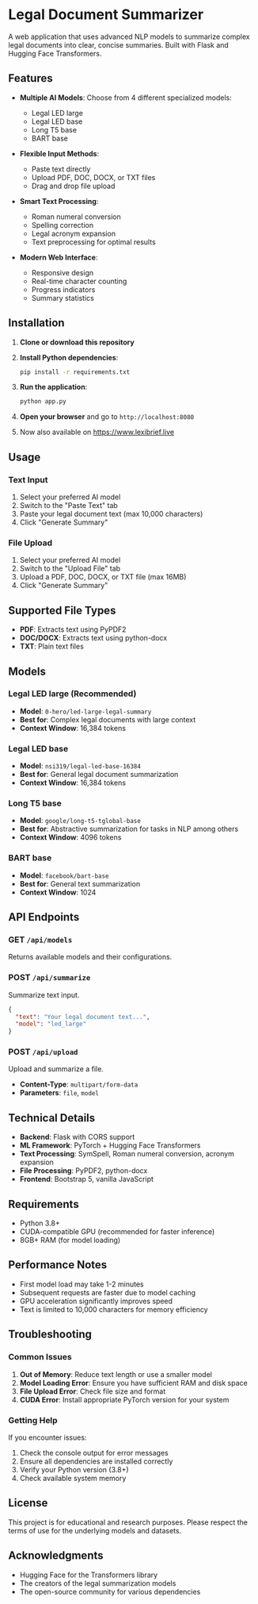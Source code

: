 # Legal Document Summarizer

A web application that uses advanced NLP models to summarize complex legal documents into clear, concise summaries. Built with Flask and Hugging Face Transformers.

## Features

- **Multiple AI Models**: Choose from 4 different specialized models:
  - Legal LED large
  - Legal LED base
  - Long T5 base
  - BART base
  

- **Flexible Input Methods**:
  - Paste text directly
  - Upload PDF, DOC, DOCX, or TXT files
  - Drag and drop file upload

- **Smart Text Processing**:
  - Roman numeral conversion
  - Spelling correction
  - Legal acronym expansion
  - Text preprocessing for optimal results

- **Modern Web Interface**:
  - Responsive design
  - Real-time character counting
  - Progress indicators
  - Summary statistics

## Installation

1. **Clone or download this repository**

2. **Install Python dependencies**:
   ```bash
   pip install -r requirements.txt
   ```

3. **Run the application**:
   ```bash
   python app.py
   ```

4. **Open your browser** and go to `http://localhost:8080`
5. Now also available on https://www.lexibrief.live

## Usage

### Text Input
1. Select your preferred AI model
2. Switch to the "Paste Text" tab
3. Paste your legal document text (max 10,000 characters)
4. Click "Generate Summary"

### File Upload
1. Select your preferred AI model
2. Switch to the "Upload File" tab
3. Upload a PDF, DOC, DOCX, or TXT file (max 16MB)
4. Click "Generate Summary"

## Supported File Types

- **PDF**: Extracts text using PyPDF2
- **DOC/DOCX**: Extracts text using python-docx
- **TXT**: Plain text files

## Models

### Legal LED large (Recommended)
- **Model**: `0-hero/led-large-legal-summary`
- **Best for**: Complex legal documents with large context
- **Context Window**: 16,384 tokens

### Legal LED base
- **Model**: `nsi319/legal-led-base-16384`
- **Best for**: General legal document summarization
- **Context Window**: 16,384 tokens

### Long T5 base
- **Model**: `google/long-t5-tglobal-base`
- **Best for**: Abstractive summarization for tasks in NLP among others
- **Context Window**: 4096 tokens

### BART base
- **Model**: `facebook/bart-base`
- **Best for**: General text summarization
- **Context Window**: 1024

## API Endpoints

### GET `/api/models`
Returns available models and their configurations.

### POST `/api/summarize`
Summarize text input.
```json
{
  "text": "Your legal document text...",
  "model": "led_large"
}
```

### POST `/api/upload`
Upload and summarize a file.
- **Content-Type**: `multipart/form-data`
- **Parameters**: `file`, `model`

## Technical Details

- **Backend**: Flask with CORS support
- **ML Framework**: PyTorch + Hugging Face Transformers
- **Text Processing**: SymSpell, Roman numeral conversion, acronym expansion
- **File Processing**: PyPDF2, python-docx
- **Frontend**: Bootstrap 5, vanilla JavaScript

## Requirements

- Python 3.8+
- CUDA-compatible GPU (recommended for faster inference)
- 8GB+ RAM (for model loading)

## Performance Notes

- First model load may take 1-2 minutes
- Subsequent requests are faster due to model caching
- GPU acceleration significantly improves speed
- Text is limited to 10,000 characters for memory efficiency

## Troubleshooting

### Common Issues

1. **Out of Memory**: Reduce text length or use a smaller model
2. **Model Loading Error**: Ensure you have sufficient RAM and disk space
3. **File Upload Error**: Check file size and format
4. **CUDA Error**: Install appropriate PyTorch version for your system

### Getting Help

If you encounter issues:
1. Check the console output for error messages
2. Ensure all dependencies are installed correctly
3. Verify your Python version (3.8+)
4. Check available system memory

## License

This project is for educational and research purposes. Please respect the terms of use for the underlying models and datasets.

## Acknowledgments

- Hugging Face for the Transformers library
- The creators of the legal summarization models
- The open-source community for various dependencies
